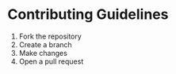 # Contributing Guidelines
1. Fork the repository
2. Create a branch
3. Make changes
4. Open a pull request
